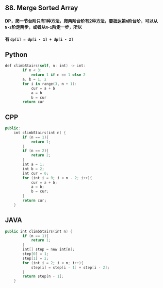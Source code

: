 ## 88. Merge Sorted Array
#### DP，爬一节台阶只有1种方法，爬两阶台阶有2种方法，要抵达第```N```阶台阶，可以从```N-2```阶走两步，或者从```N-1```阶走一步，所以
#### 有 ```dp[i] = dp[i - 1] + dp[i - 2]```

## Python
```swift
def climbStairs(self, n: int) -> int:
        if n < 3:
            return 1 if n == 1 else 2
        a, b = 1, 2
        for i in range(3, n + 1):
            cur = a + b
            a = b
            b = cur
        return cur
```

## CPP
```swift
public:
    int climbStairs(int n) {
        if (n == 1){
            return 1;
        }
        if (n == 2){
            return 2;
        }
        int a = 1;
        int b = 2;
        int cur = 0;
        for (int i = 0; i < n - 2; i++){
            cur = a + b;
            a = b;
            b = cur;
        }
        return cur;
    }
```

## JAVA
```swift
public int climbStairs(int n) {
        if (n == 1){
            return 1;
        }
        int[] step = new int[n];
        step[0] = 1;
        step[1] = 2;
        for (int i = 2; i < n; i++){
            step[i] = step[i - 1] + step[i - 2];
        }
        return step[n - 1];
    }
```
